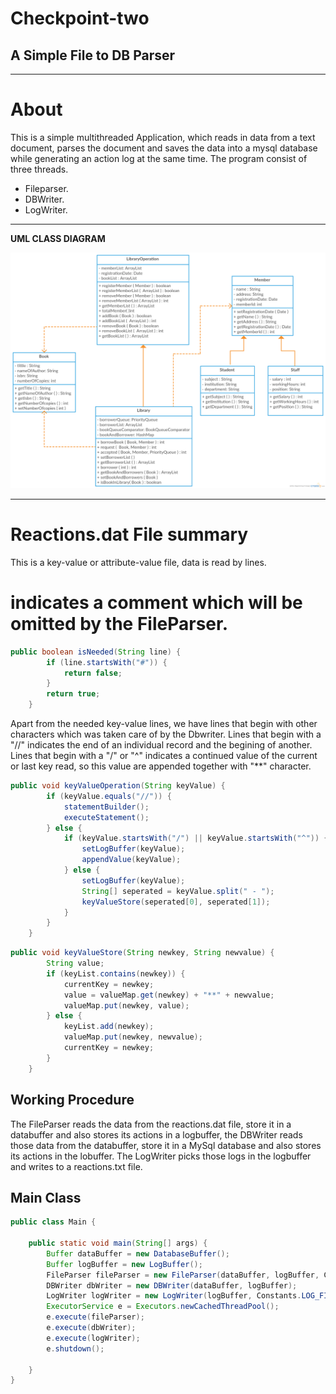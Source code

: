 **Checkpoint-two**
==============

A Simple File to DB Parser
-------------
-------------
**About**
========
This is a simple multithreaded Application, which reads in data from a text document, parses the document and saves the data into a mysql database while generating an action log at the same time. 
The program consist of three threads.

 - Fileparser.
 - DBWriter.
 - LogWriter.


----------
**UML CLASS DIAGRAM**

![Uml class Diagram](https://github.com/andela-gkuti/Checkpoint-one/blob/master/uml.png?raw=true)


----------


**Reactions.dat File summary**
=====
This is a key-value or attribute-value file, data is read by lines. 
 # indicates a comment which will be omitted by the FileParser.
 
```java
public boolean isNeeded(String line) {
        if (line.startsWith("#")) {
            return false;
        }
        return true;
    }
```

Apart from the needed key-value lines, we have lines that begin with other characters which was taken care of by the Dbwriter.
  Lines that begin with a "//" indicates the end of an individual record and the begining of another.
  Lines that begin with a "/" or "^" indicates a continued value of the current or last key read, so this value are appended together with "**" character.
```java
public void keyValueOperation(String keyValue) {
        if (keyValue.equals("//")) {
            statementBuilder();
            executeStatement();
        } else {
            if (keyValue.startsWith("/") || keyValue.startsWith("^")) {
                setLogBuffer(keyValue);
                appendValue(keyValue);
            } else {
                setLogBuffer(keyValue);
                String[] seperated = keyValue.split(" - ");
                keyValueStore(seperated[0], seperated[1]);
            }
        }
    }
```

```java
public void keyValueStore(String newkey, String newvalue) {
        String value;
        if (keyList.contains(newkey)) {
            currentKey = newkey;
            value = valueMap.get(newkey) + "**" + newvalue;
            valueMap.put(newkey, value);
        } else {
            keyList.add(newkey);
            valueMap.put(newkey, newvalue);
            currentKey = newkey;
        }
    }
```

Working Procedure
-----------------
The FileParser reads the data from the reactions.dat file, store it in a databuffer and also stores its actions in a logbuffer, the DBWriter reads those data from the databuffer, store it in a MySql database and also stores its actions in the lobuffer.
The LogWriter picks those logs in the logbuffer and writes to a reactions.txt file.

Main Class
----------

```java
public class Main {

    public static void main(String[] args) {
        Buffer dataBuffer = new DatabaseBuffer();
        Buffer logBuffer = new LogBuffer();
        FileParser fileParser = new FileParser(dataBuffer, logBuffer, Constants.DATA_FILENAME);
        DBWriter dbWriter = new DBWriter(dataBuffer, logBuffer);
        LogWriter logWriter = new LogWriter(logBuffer, Constants.LOG_FILENAME);
        ExecutorService e = Executors.newCachedThreadPool();
        e.execute(fileParser);
        e.execute(dbWriter);
        e.execute(logWriter);
        e.shutdown();

    }
}
```